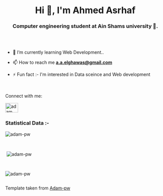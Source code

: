 <h1 align="center">Hi 👋, I'm Ahmed Asrhaf</h1>
<h3 align="center">Computer engineering student at Ain Shams university 🌟.</h3>

<br>

<br>

- 🌱 I’m currently learning Web Development..

- 📫 How to reach me **a.a.elghawas@gmail.com**

- ⚡ Fun fact :- I'm interested in Data sceince and Web development 

<br>

<p align="center>

<h3 align="left">Connect with me:</h3>
<p align="left">
  <a href="https://www.linkedin.com/in/ahmed-ashraf-367548123/" target="_blank"><img align="center"
      src="https://raw.githubusercontent.com/rahuldkjain/github-profile-readme-generator/master/src/images/icons/Social/linked-in-alt.svg"
      alt="adam pithewan" height="30" width="40" /></a>

<br>

<h3>Statistical Data :-</h3>
<p><img align="center"
    src="https://github-readme-stats.vercel.app/api/top-langs?username=adam-pw&show_icons=true&locale=en&bg_color=0d1117&text_color=ffffff&layout=compact"
    alt="adam-pw" 
    bg_color=#808080/></p>

<br>

<p>&nbsp;<img align="center" src="https://github-readme-stats.vercel.app/api?username=adam-pw&show_icons=true&locale=en&bg_color=0d1117&text_color=ffffff&repo=convoychat"
    alt="adam-pw" /></p>

<br>

<p><img align="center" src="https://github-readme-streak-stats.herokuapp.com/?user=Adam-pw&theme=dark&background=0d1117&date_format=M%20j%5B%2C%20Y%5D" alt="adam-pw" /></p>
      
<p align="left"> <a href="https://twitter.com/" target="blank"><img
      src="https://img.shields.io/twitter/follow/?logo=twitter&style=for-the-badge" alt="" /></a> </p>
                                                                                          
</p>

Template taken from [Adam-pw](https://github.com/Adam-pw)
